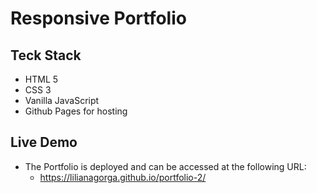 # Responsive Portfolio

## Teck Stack 
* HTML 5
* CSS 3
* Vanilla JavaScript
* Github Pages for hosting

## Live Demo
* The Portfolio is deployed and can be accessed at the following URL:
    * https://lilianagorga.github.io/portfolio-2/
